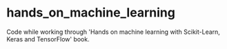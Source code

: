 # hands_on_machine_learning
Code while working through 'Hands on machine learning with Scikit-Learn, Keras and TensorFlow' book.
